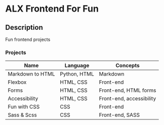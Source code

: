 # ALX Frontend For Fun

## Description

Fun frontend projects

### Projects

| Name			| Language	| Concepts			|
| ---------------------	| -------------	| -----------------------------	|
| Markdown to HTML	| Python, HTML	| Markdown			|
| Flexbox		| HTML, CSS	| Front-end			|
| Forms			| HTML, CSS	| Front-end, HTML forms 	|
| Accessibility		| HTML, CSS	| Front-end, accessibility	|
| Fun with CSS		| CSS		| Front-end			|
| Sass & Scss		| CSS		| Front-end, SASS		|
